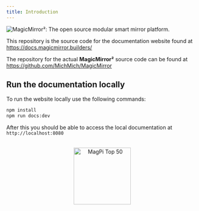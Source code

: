 ```yaml
---
title: Introduction
---
```

![MagicMirror²: The open source modular smart mirror platform. ](https://raw.githubusercontent.com/MichMich/MagicMirror/master/.github/header.png)

This repository is the source code for the documentation website found at https://docs.magicmirror.builders/

The repository for the actual **MagicMirror²** source code can be found at https://github.com/MichMich/MagicMirror

## Run the documentation locally

To run the website locally use the following commands:
```sh
npm install
npm run docs:dev
```
After this you should be able to access the local documentation at `http://localhost:8080`

<p align="center">
<br>
	<a href="https://forum.magicmirror.builders/topic/728/magicmirror-is-voted-number-1-in-the-magpi-top-50"><img src="https://magicmirror.builders/img/magpi-best-watermark-custom.png" width="150" alt="MagPi Top 50"></a>
</p>
